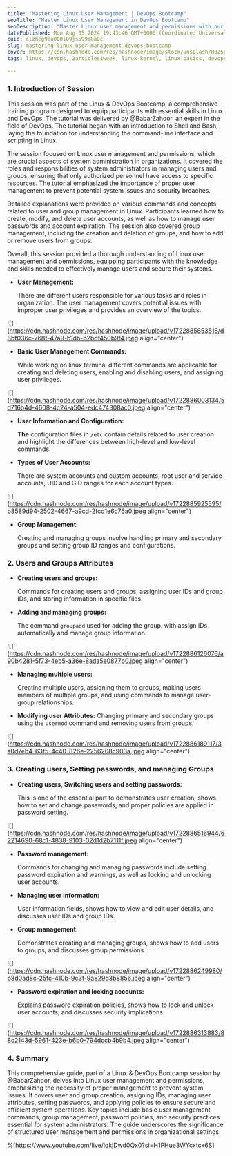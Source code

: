 ```yaml
---
title: "Mastering Linux User Management | DevOps Bootcamp"
seoTitle: "Master Linux User Management in DevOps Bootcamp"
seoDescription: "Master Linux user management and permissions with our comprehensive DevOps Bootcamp guide. Essential for system administrators"
datePublished: Mon Aug 05 2024 19:43:46 GMT+0000 (Coordinated Universal Time)
cuid: clzheg9eu000i09js599e8a0c
slug: mastering-linux-user-management-devops-bootcamp
cover: https://cdn.hashnode.com/res/hashnode/image/stock/unsplash/HBZ5o1k8g6o/upload/9f48f0a646caa509420430ade06ec832.jpeg
tags: linux, devops, 2articles1week, linux-kernel, linux-basics, devops-articles, linux-commands, linux-usermanagement

---
```


### 1\. Introduction of Session

This session was part of the Linux & DevOps Bootcamp, a comprehensive training program designed to equip participants with essential skills in Linux and DevOps. The tutorial was delivered by @BabarZahoor, an expert in the field of DevOps. The tutorial began with an introduction to Shell and Bash, laying the foundation for understanding the command-line interface and scripting in Linux.

The session focused on Linux user management and permissions, which are crucial aspects of system administration in organizations. It covered the roles and responsibilities of system administrators in managing users and groups, ensuring that only authorized personnel have access to specific resources. The tutorial emphasized the importance of proper user management to prevent potential system issues and security breaches.

Detailed explanations were provided on various commands and concepts related to user and group management in Linux. Participants learned how to create, modify, and delete user accounts, as well as how to manage user passwords and account expiration. The session also covered group management, including the creation and deletion of groups, and how to add or remove users from groups.

Overall, this session provided a thorough understanding of Linux user management and permissions, equipping participants with the knowledge and skills needed to effectively manage users and secure their systems.

* **User Management:**
    
    There are different users responsible for various tasks and roles in organization. The user management covers potential issues with improper user privileges and provides an overview of the topics.
    

![](https://cdn.hashnode.com/res/hashnode/image/upload/v1722885853518/d8bf036c-768f-47a9-b1db-b2bdf450b9f4.jpeg align="center")

* **Basic User Management Commands:**
    
    While working on linux terminal different commands are applicable for creating and deleting users, enabling and disabling users, and assigning user privileges.
    

![](https://cdn.hashnode.com/res/hashnode/image/upload/v1722886003134/5d716b4d-4608-4c24-a504-edc474308ac0.jpeg align="center")

* **User Information and Configuration:**
    
    **The** configuration files in `/etc` contain details related to user creation and highlight the differences between high-level and low-level commands.
    
* **Types of User Accounts:**
    
    There are system accounts and custom accounts, root user and service accounts, UID and GID ranges for each account types.
    

![](https://cdn.hashnode.com/res/hashnode/image/upload/v1722885925595/b8589d94-2502-4667-a9cd-2fcd1e6c76a0.jpeg align="center")

* **Group Management:**
    
    Creating and managing groups involve handling primary and secondary groups and setting group ID ranges and configurations.
    

### 2\. Users and Groups Attributes

* **Creating users and groups:**
    
    Commands for creating users and groups, assigning user IDs and group IDs, and storing information in specific files.
    
* **Adding and managing groups:**
    
    The command `groupadd` used for adding the group. with assign IDs automatically and manage group information.
    

![](https://cdn.hashnode.com/res/hashnode/image/upload/v1722886126076/a90b4281-5f73-4eb5-a36e-8ada5e0877b0.jpeg align="center")

* **Managing multiple users:**
    
    Creating multiple users, assigning them to groups, making users members of multiple groups, and using commands to manage user-group relationships.
    
* **Modifying user Attributes:** Changing primary and secondary groups using the `usermod` command and removing users from groups.
    

![](https://cdn.hashnode.com/res/hashnode/image/upload/v1722886189117/3a0d7eb4-63f5-4c40-826e-2256208c903a.jpeg align="center")

### 3\. Creating users, Setting passwords, and managing Groups

* **Creating users, Switching users and setting passwords:**
    
    This is one of the essential part to demonstrates user creation, shows how to set and change passwords, and proper policies are applied in password setting.
    

![](https://cdn.hashnode.com/res/hashnode/image/upload/v1722886516944/62214690-68c1-4838-9103-02d1d2b7111f.jpeg align="center")

* **Password management:**
    
    Commands for changing and managing passwords include setting password expiration and warnings, as well as locking and unlocking user accounts.
    
* **Managing user information:**
    
    User information fields, shows how to view and edit user details, and discusses user IDs and group IDs.
    
* **Group management:**
    
    Demonstrates creating and managing groups, shows how to add users to groups, and discusses group permissions.
    

![](https://cdn.hashnode.com/res/hashnode/image/upload/v1722886249980/b8d0ad8c-25fc-410b-9c3f-9a829d3b8856.jpeg align="center")

* **Password expiration and locking accounts:**
    
    Explains password expiration policies, shows how to lock and unlock user accounts, and discusses security implications.
    

![](https://cdn.hashnode.com/res/hashnode/image/upload/v1722886313883/88c2143d-5961-423e-b6b0-794dccb4b9b4.jpeg align="center")

### 4\. Summary

This comprehensive guide, part of a Linux & DevOps Bootcamp session by @BabarZahoor, delves into Linux user management and permissions, emphasizing the necessity of proper management to prevent system issues. It covers user and group creation, assigning IDs, managing user attributes, setting passwords, and applying policies to ensure secure and efficient system operations. Key topics include basic user management commands, group management, password policies, and security practices essential for system administrators. The guide underscores the significance of structured user management and permissions in organizational settings.

%[https://www.youtube.com/live/iqkjDwd0Qx0?si=H1PHue3WYcxtcx6S]